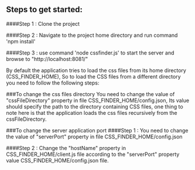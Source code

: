 ## Steps to get started:

####Step 1 : Clone the project

####Step 2 : Navigate to the project home directory and run command 'npm install'

####Step 3 : use command 'node cssfinder.js' to start the server and browse to "http://localhost:8081/"

By default the application tries to load the css files from its home directory (CSS_FINDER_HOME), So to load the CSS files from a different directory you need to follow the following steps:

###To change the css files directory
You need to change the value of "cssFileDirectory" property in file CSS_FINDER_HOME/config.json, Its value should specify the path to the directory containing CSS files, one thing to note here is that the application loads the css files recursively from the cssFileDirectory.

###To change the server application port
####Step 1 : You need to change the value of "serverPort" property in file CSS_FINDER_HOME/config.json
   
####Step 2 : Change the "hostName" property in CSS_FINDER_HOME/client.js file according to the "serverPort" property value CSS_FINDER_HOME/config.json file.
